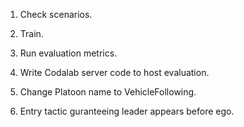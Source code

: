 1) Check scenarios.

2) Train.

3) Run evaluation metrics.

4) Write Codalab server code to host evaluation.

5) Change Platoon name to VehicleFollowing.

6) Entry tactic guranteeing leader appears before ego.